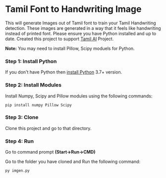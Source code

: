 # Tamil Font to Handwriting Image
This will generate Images out of Tamil font to train your Tamil Handwriting detection. These images are generated in a way that it feels like handwriting instead of printed font.
Please ensure you have Python installed and up to date. Created this project to support [Tamil AI](https://github.com/RanchMobile/Tamil-AI) Project. 

**Note:** You may need to install Pillow, Scipy moduels for Python.

### Step 1: Install Python
If you don't have Python then [install Python](https://www.python.org/downloads/) 3.7+ version.

### Step 2: Install Modules
Install Numpy, Scipy and Pillow modules using the following commands:

`pip install numpy Pillow Scipy`

### Step 3: Clone
Clone this project and go to that directory.

### Step 4: Run
Go to command prompt **(Start->Run->CMD)**

Go to the folder you have cloned and Run the following command:

`py imgen.py`
